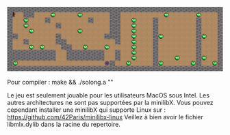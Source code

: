 ![Screenshot](screen.png)

Pour compiler : make && ./solong.a "<Choix de votre map.ber>"

Le jeu est seulement jouable pour les utilisateurs MacOS sous Intel.
Les autres architectures ne sont pas supportées par la minilibX.
Vous pouvez cependant installer une minilibX qui supporte Linux sur : https://github.com/42Paris/minilibx-linux
Veillez à bien avoir le fichier libmlx.dylib dans la racine du repertoire.

